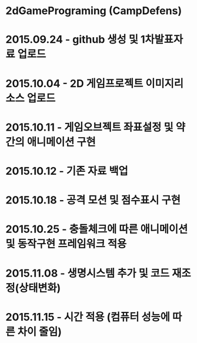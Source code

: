 # 2dGamePrograming (CampDefens)

# 2015.09.24 - github 생성 및 1차발표자료 업로드
# 2015.10.04 - 2D 게임프로젝트 이미지리소스 업로드
# 2015.10.11 - 게임오브젝트 좌표설정 및 약간의 애니메이션 구현
# 2015.10.12 - 기존 자료 백업
# 2015.10.18 - 공격 모션 및 점수표시 구현
# 2015.10.25 - 충돌체크에 따른 애니메이션 및 동작구현 프레임워크 적용
# 2015.11.08 - 생명시스템 추가 및 코드 재조정(상태변화)
# 2015.11.15 - 시간 적용 (컴퓨터 성능에 따른 차이 줄임)
